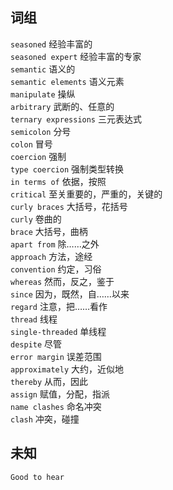 ## 词组

`seasoned` 经验丰富的      
`seasoned expert` 经验丰富的专家    
`semantic` 语义的  
`semantic elements` 语义元素    
`manipulate` 操纵    
`arbitrary` 武断的、任意的  
`ternary expressions` 三元表达式    
`semicolon` 分号  
`colon`  冒号    
`coercion` 强制    
`type coercion` 强制类型转换   
`in terms of` 依据，按照      
`critical` 至关重要的，严重的，关键的  
`curly braces` 大括号，花括号  
`curly` 卷曲的  
`brace` 大括号，曲柄  
`apart from` 除……之外  
`approach` 方法，途经      
`convention` 约定，习俗  
`whereas` 然而，反之，鉴于  
`since` 因为，既然，自……以来  
`regard` 注意，把……看作  
`thread` 线程  
`single-threaded` 单线程  
`despite` 尽管    
`error margin` 误差范围    
`approximately` 大约，近似地      
`thereby` 从而，因此    
`assign` 赋值，分配，指派  
`name clashes` 命名冲突  
`clash` 冲突，碰撞  

## 未知

`Good to hear` 

